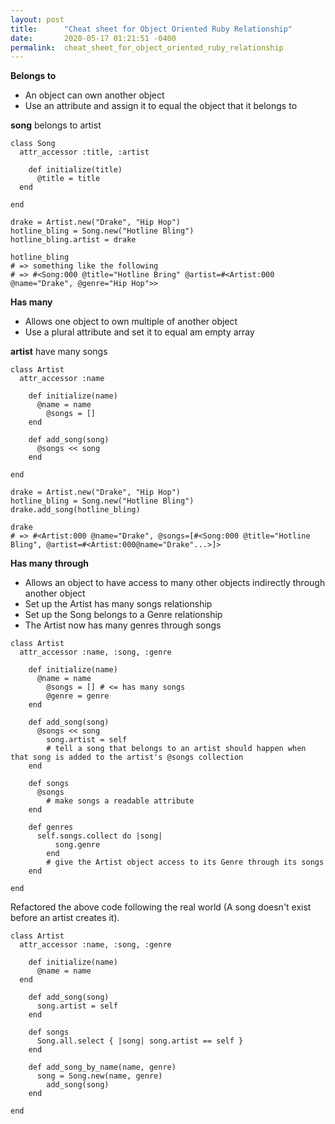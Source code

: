 ```yaml
---
layout: post
title:      "Cheat sheet for Object Oriented Ruby Relationship"
date:       2020-05-17 01:21:51 -0400
permalink:  cheat_sheet_for_object_oriented_ruby_relationship
---
```



**Belongs to**
- An object can own another object
- Use an attribute and assign it to equal the object that it belongs to

**song**
belongs to artist

```
class Song
  attr_accessor :title, :artist
	
	def initialize(title)
	  @title = title
  end

end
```

```
drake = Artist.new("Drake", "Hip Hop")
hotline_bling = Song.new("Hotline Bling")
hotline_bling.artist = drake
```

```
hotline_bling
# => something like the following
# => #<Song:000 @title="Hotline Bring" @artist=#<Artist:000 @name="Drake", @genre="Hip Hop">>
```


**Has many**
- Allows one object to own multiple of another object
- Use a plural attribute and set it to equal am empty array

**artist**
have many songs 

```
class Artist
  attr_accessor :name
	
	def initialize(name)
	  @name = name
		@songs = []
	end
	
	def add_song(song)
	  @songs << song
	end

end
```

```
drake = Artist.new("Drake", "Hip Hop")
hotline_bling = Song.new("Hotline Bling")
drake.add_song(hotline_bling)

drake
# => #<Artist:000 @name="Drake", @songs=[#<Song:000 @title="Hotline Bling", @artist=#<Artist:000@name="Drake"...>]>
```

**Has many through**
- Allows an object to have access to many other objects indirectly through another object
- Set up the Artist has many songs relationship
- Set up the Song belongs to a Genre relationship
- The Artist now has many genres through songs


```
class Artist
  attr_accessor :name, :song, :genre
	
	def initialize(name)
	  @name = name
		@songs = [] # <= has many songs
		@genre = genre
	end
	
	def add_song(song)
	  @songs << song
		song.artist = self  
		# tell a song that belongs to an artist should happen when that song is added to the artist's @songs collection
	end
	
	def songs
	  @songs
		# make songs a readable attribute
	end
	
	def genres
	  self.songs.collect do |song|
		  song.genre
		end
		# give the Artist object access to its Genre through its songs
	end

end
```

Refactored the above code following the real world (A song doesn't exist before an artist creates it).
```
class Artist
  attr_accessor :name, :song, :genre
	
	def initialize(name)
	  @name = name
  end
	
	def add_song(song)
	  song.artist = self
	end
	
	def songs
	  Song.all.select { |song| song.artist == self }
	end
	
	def add_song_by_name(name, genre)
	  song = Song.new(name, genre)
		add_song(song)
	end
	
end
```

